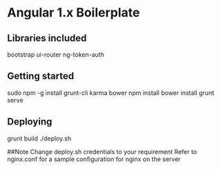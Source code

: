 # Angular 1.x Boilerplate

## Libraries included
bootstrap
ui-router
ng-token-auth

## Getting started
sudo npm -g install grunt-cli karma bower
npm install
bower install
grunt serve

## Deploying
grunt build
./deploy.sh

##Note
Change deploy.sh credentials to your requirement
Refer to nginx.conf for a sample configuration for nginx on the server
